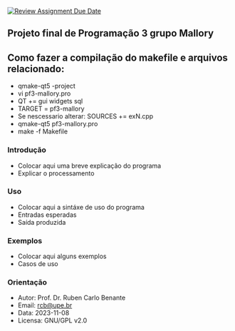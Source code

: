[![Review Assignment Due Date](https://classroom.github.com/assets/deadline-readme-button-22041afd0340ce965d47ae6ef1cefeee28c7c493a6346c4f15d667ab976d596c.svg)](https://classroom.github.com/a/CBKcN5ij)
## Projeto final de Programação 3 grupo Mallory

## Como fazer a compilação do makefile e arquivos relacionado:

* qmake-qt5 -project
* vi pf3-mallory.pro
* QT += gui widgets sql
* TARGET = pf3-mallory
* Se nescessario alterar: SOURCES += exN.cpp
* qmake-qt5 pf3-mallory.pro
* make -f Makefile

### Introdução

* Colocar aqui uma breve explicação do programa
* Explicar o processamento

### Uso

* Colocar aqui a sintáxe de uso do programa
* Entradas esperadas
* Saída produzida

### Exemplos

* Colocar aqui alguns exemplos
* Casos de uso

### Orientação

* Autor: Prof. Dr. Ruben Carlo Benante
* Email: rcb@upe.br
* Data: 2023-11-08
* Licensa: GNU/GPL v2.0

